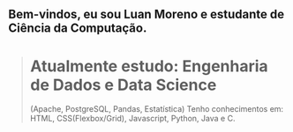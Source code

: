 ## Bem-vindos, eu sou Luan Moreno e estudante de Ciência da Computação.

> # Atualmente estudo: Engenharia de Dados e Data Science 
> (Apache, PostgreSQL, Pandas, Estatística)
> Tenho conhecimentos em: HTML, CSS(Flexbox/Grid), Javascript, Python, Java e C.
